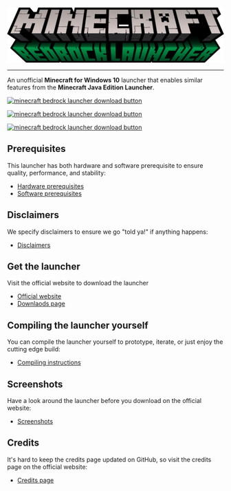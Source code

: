 ![minecraft bedrock launcher logo](https://raw.githubusercontent.com/BedrockLauncher/BedrockLauncher.GitHub.io/main/src/assets/images/logos/logo.png)

---

An unofficial **Minecraft for Windows 10** launcher that enables similar features from the **Minecraft Java Edition Launcher**.

[![minecraft bedrock launcher download button](https://img.shields.io/github/v/tag/BedrockLauncher/BedrockLauncher.GitHub.io?color=blue&label=Visit%20Official%20Website&logo=github&style=for-the-badge)](https://bedrocklauncher.github.io/)

[![minecraft bedrock launcher download button](https://img.shields.io/github/v/release/BedrockLauncher/BedrockLauncher?color=brightgreen&label=Download%20Installer&logo=windows&style=for-the-badge)](https://github.com/BedrockLauncher/BedrockLauncher.Installer/releases/latest/download/BedrockLauncher.Installer.exe)

[![minecraft bedrock launcher download button](https://img.shields.io/static/v1?color=282C34&labelColor=282C34&label=Crowdin&message=Translate&logo=crowdin&style=for-the-badge)](https://crowdin.com/project/bedrocklauncher)

## Prerequisites
This launcher has both hardware and software prerequisite to ensure quality, performance, and stability:
- [Hardware prerequisites](./HARDWARE_PREREQUISITES.md)
- [Software prerequisites](./SOFTWARE_PREREQUISITES.md)

## Disclaimers
We specify disclaimers to ensure we go "told ya!" if anything happens:
- [Disclaimers](./DISCLAIMERS.md)

## Get the launcher
Visit the official website to download the launcher
- [Official website](https://bedrocklauncher.github.io/)
- [Downlaods page](https://bedrocklauncher.github.io/download/)

## Compiling the launcher yourself
You can compile the launcher yourself to prototype, iterate, or just enjoy the cutting edge build:
- [Compiling instructions](./COMPILING.md)

## Screenshots
Have a look around the launcher before you download on the official website:
- [Screenshots](https://bedrocklauncher.github.io/screenshots/)

## Credits
It's hard to keep the credits page updated on GitHub, so visit the credits page on the official website:
- [Credits page](https://bedrocklauncher.github.io/credits/)
